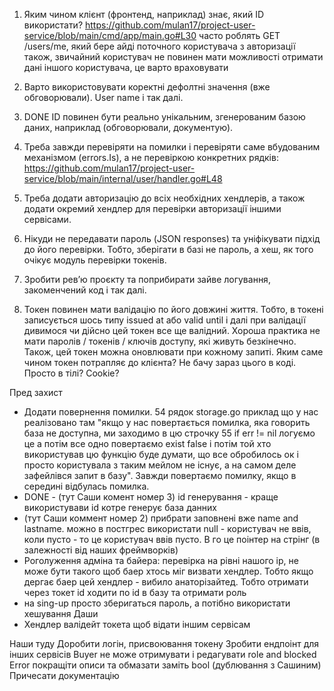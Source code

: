 1. Яким чином клієнт (фронтенд, наприклад) знає, який ID використати?
https://github.com/mulan17/project-user-service/blob/main/cmd/app/main.go#L30
часто роблять GET /users/me, який бере айді поточного користувача з авторизації
також, звичайний користувач не повинен мати можливості отримати дані іншого користувача, це варто враховувати

2. Варто використовувати коректні дефолтні значення (вже обговорювали). User name і так далі.

3.  DONE ID повинен бути реально унікальним, згенерованим базою даних, наприклад (обговорювали, документую).

4. Треба завжди перевіряти на помилки і перевіряти саме вбудованим механізмом (errors.Is), а не перевіркою конкретних рядків: https://github.com/mulan17/project-user-service/blob/main/internal/user/handler.go#L48

5. Треба додати авторизацію до всіх необхідних хендлерів, а також додати окремий хендлер для перевірки авторизації іншими сервісами.

6. Нікуди не передавати пароль (JSON responses) та уніфікувати підхід до його перевірки. Тобто, зберігати в базі не пароль, а хеш, як того очікує модуль перевірки токенів.

7. Зробити ревʼю проєкту та поприбирати зайве логування, закоменчений код і так далі.

8. Токен повинен мати валідацію по його довжині життя. Тобто, в токені записується шось типу issued at або valid until і далі при валідації дивимося чи дійсно цей токен все ще валідний. Хороша практика не мати паролів / токенів / ключів доступу, які живуть безкінечно. Також, цей токен можна оновлювати при кожному запиті.
Яким саме чином токен потрапляє до клієнта? Не бачу зараз цього в коді. Просто в тілі? Cookie?



Пред захист
- Додати повернення помилки. 54 рядок storage.go приклад що у нас реалізовано там "якщо у нас повертається помилка, яка говорить база не доступна, ми заходимо в цю строчку 55 if err != nil логуємо це а потім все одно повертаємо exist false і потім той хто використував цю функцію буде думати, що все обробилось ок і просто користувала з таким мейлом не існує, а на самом деле зафейлівся запит в базу". Завжди повертаємо помилку, якщо в середині відбулась помилка.
- DONE - (тут Саши комент номер 3) id генерування - краще використувави id котре генерує база данних
- (тут Саши коммент номер 2) прибрати заповнені вже name and lastname. можно в постгрес використати null - користувач не ввів, коли пусто - то це користувач ввів пусто. В го це поінтер на стрінг (в залежності від наших фреймворків)
- Роголуження адміна та байера: перевірка на рівні нашого ip, не може бути такого щоб баер хтось міг визвати хендлер. Тобто якщо дергає баер цей хендлер - вибило анаторізайтед. Тобто отримати через токет id ходити по id в базу та отримати роль
- на sing-up просто зберигаться пароль, а потібно використати хешування Даши
- Хендлер валідейт токета щоб відати іншим сервісам



Наши туду
Доробити логін, присвоювання токену
Зробити ендпоінт для інших сервісів
Buyer не може отримувати і редагувати role and blocked
Error покращіти описи та обмазати заміть bool (дублювання з Сашиним)
Причесати документацію